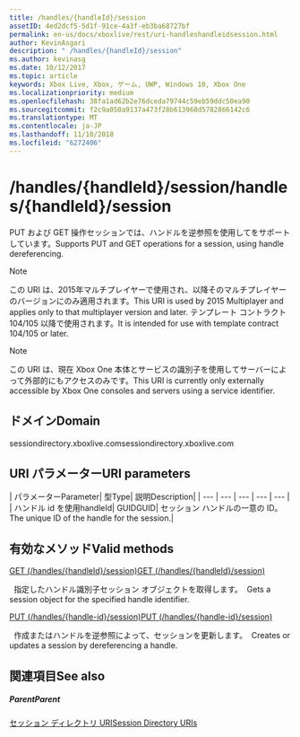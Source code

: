```yaml
---
title: /handles/{handleId}/session
assetID: 4ed2dcf5-5d1f-91ce-4a3f-eb3ba68727bf
permalink: en-us/docs/xboxlive/rest/uri-handleshandleidsession.html
author: KevinAsgari
description: " /handles/{handleId}/session"
ms.author: kevinasg
ms.date: 10/12/2017
ms.topic: article
keywords: Xbox Live, Xbox, ゲーム, UWP, Windows 10, Xbox One
ms.localizationpriority: medium
ms.openlocfilehash: 38fa1ad62b2e76dceda79744c59eb59ddc50ea90
ms.sourcegitcommit: f2c9a050a9137a473f28b613968d5782866142c6
ms.translationtype: MT
ms.contentlocale: ja-JP
ms.lasthandoff: 11/10/2018
ms.locfileid: "6272406"
---
```

# <a name="handleshandleidsession"></a><span data-ttu-id="d58ec-104">/handles/{handleId}/session</span><span class="sxs-lookup"><span data-stu-id="d58ec-104">/handles/{handleId}/session</span></span>
<span data-ttu-id="d58ec-105">PUT および GET 操作セッションでは、ハンドルを逆参照を使用してをサポートしています。</span><span class="sxs-lookup"><span data-stu-id="d58ec-105">Supports PUT and GET operations for a session, using handle dereferencing.</span></span> 

> [!NOTE] 
> <span data-ttu-id="d58ec-106">この URI は、2015年マルチプレイヤーで使用され、以降そのマルチプレイヤーのバージョンにのみ適用されます。</span><span class="sxs-lookup"><span data-stu-id="d58ec-106">This URI is used by 2015 Multiplayer and applies only to that multiplayer version and later.</span></span> <span data-ttu-id="d58ec-107">テンプレート コントラクト 104/105 以降で使用されます。</span><span class="sxs-lookup"><span data-stu-id="d58ec-107">It is intended for use with template contract 104/105 or later.</span></span>  

 

> [!NOTE] 
> <span data-ttu-id="d58ec-108">この URI は、現在 Xbox One 本体とサービスの識別子を使用してサーバーによって外部的にもアクセスのみです。</span><span class="sxs-lookup"><span data-stu-id="d58ec-108">This URI is currently only externally accessible by Xbox One consoles and servers using a service identifier.</span></span>  

 
<a id="ID4ES"></a>

 
## <a name="domain"></a><span data-ttu-id="d58ec-109">ドメイン</span><span class="sxs-lookup"><span data-stu-id="d58ec-109">Domain</span></span>
<span data-ttu-id="d58ec-110">sessiondirectory.xboxlive.com</span><span class="sxs-lookup"><span data-stu-id="d58ec-110">sessiondirectory.xboxlive.com</span></span>  
<a id="ID4EX"></a>

 
## <a name="uri-parameters"></a><span data-ttu-id="d58ec-111">URI パラメーター</span><span class="sxs-lookup"><span data-stu-id="d58ec-111">URI parameters</span></span>
 
| <span data-ttu-id="d58ec-112">パラメーター</span><span class="sxs-lookup"><span data-stu-id="d58ec-112">Parameter</span></span>| <span data-ttu-id="d58ec-113">型</span><span class="sxs-lookup"><span data-stu-id="d58ec-113">Type</span></span>| <span data-ttu-id="d58ec-114">説明</span><span class="sxs-lookup"><span data-stu-id="d58ec-114">Description</span></span>| 
| --- | --- | --- | --- | --- | 
| <span data-ttu-id="d58ec-115">ハンドル id を使用</span><span class="sxs-lookup"><span data-stu-id="d58ec-115">handleId</span></span>| <span data-ttu-id="d58ec-116">GUID</span><span class="sxs-lookup"><span data-stu-id="d58ec-116">GUID</span></span>| <span data-ttu-id="d58ec-117">セッション ハンドルの一意の ID。</span><span class="sxs-lookup"><span data-stu-id="d58ec-117">The unique ID of the handle for the session.</span></span>| 
  
<a id="ID4ESB"></a>

 
## <a name="valid-methods"></a><span data-ttu-id="d58ec-118">有効なメソッド</span><span class="sxs-lookup"><span data-stu-id="d58ec-118">Valid methods</span></span>

[<span data-ttu-id="d58ec-119">GET (/handles/{handleId}/session)</span><span class="sxs-lookup"><span data-stu-id="d58ec-119">GET (/handles/{handleId}/session)</span></span>](uri-handleshandleidsessionget.md)

<span data-ttu-id="d58ec-120">&nbsp;&nbsp;指定したハンドル識別子セッション オブジェクトを取得します。</span><span class="sxs-lookup"><span data-stu-id="d58ec-120">&nbsp;&nbsp;Gets a session object for the specified handle identifier.</span></span> 

[<span data-ttu-id="d58ec-121">PUT (/handles/{handle-id}/session)</span><span class="sxs-lookup"><span data-stu-id="d58ec-121">PUT (/handles/{handle-id}/session)</span></span>](uri-handleshandleidsessionput.md)

<span data-ttu-id="d58ec-122">&nbsp;&nbsp;作成またはハンドルを逆参照によって、セッションを更新します。</span><span class="sxs-lookup"><span data-stu-id="d58ec-122">&nbsp;&nbsp;Creates or updates a session by dereferencing a handle.</span></span>
 
<a id="ID4E6B"></a>

 
## <a name="see-also"></a><span data-ttu-id="d58ec-123">関連項目</span><span class="sxs-lookup"><span data-stu-id="d58ec-123">See also</span></span>
 
<a id="ID4EBC"></a>

 
##### <a name="parent"></a><span data-ttu-id="d58ec-124">Parent</span><span class="sxs-lookup"><span data-stu-id="d58ec-124">Parent</span></span> 

[<span data-ttu-id="d58ec-125">セッション ディレクトリ URI</span><span class="sxs-lookup"><span data-stu-id="d58ec-125">Session Directory URIs</span></span>](atoc-reference-sessiondirectory.md)

   